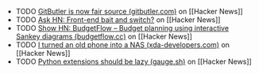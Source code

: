 - TODO [GitButler is now fair source (gitbutler.com)](https://news.ycombinator.com/item?id=41184037) on [[Hacker News]]
- TODO [Ask HN: Front-end bait and switch?](https://news.ycombinator.com/item?id=41184726) on [[Hacker News]]
- TODO [Show HN: BudgetFlow – Budget planning using interactive Sankey diagrams (budgetflow.cc)](https://news.ycombinator.com/item?id=41180441) on [[Hacker News]]
- TODO [I turned an old phone into a NAS (xda-developers.com)](https://news.ycombinator.com/item?id=41157876) on [[Hacker News]]
- TODO [Python extensions should be lazy (gauge.sh)](https://news.ycombinator.com/item?id=41182805) on [[Hacker News]]